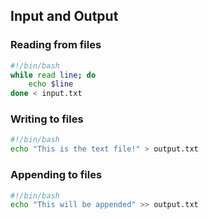 ## Input and Output

### Reading from files

```bash
#!/bin/bash
while read line; do
    echo $line
done < input.txt
```

### Writing to files

```bash
#!/bin/bash
echo "This is the text file!" > output.txt
```

### Appending to files

```bash
#!/bin/bash
echo "This will be appended" >> output.txt
```
